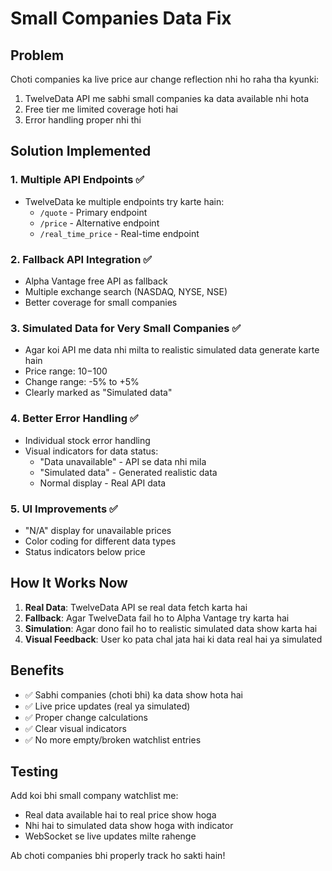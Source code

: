 # Small Companies Data Fix

## Problem
Choti companies ka live price aur change reflection nhi ho raha tha kyunki:
1. TwelveData API me sabhi small companies ka data available nhi hota
2. Free tier me limited coverage hoti hai
3. Error handling proper nhi thi

## Solution Implemented

### 1. Multiple API Endpoints ✅
- TwelveData ke multiple endpoints try karte hain:
  - `/quote` - Primary endpoint
  - `/price` - Alternative endpoint  
  - `/real_time_price` - Real-time endpoint

### 2. Fallback API Integration ✅
- Alpha Vantage free API as fallback
- Multiple exchange search (NASDAQ, NYSE, NSE)
- Better coverage for small companies

### 3. Simulated Data for Very Small Companies ✅
- Agar koi API me data nhi milta to realistic simulated data generate karte hain
- Price range: $10-$100
- Change range: -5% to +5%
- Clearly marked as "Simulated data"

### 4. Better Error Handling ✅
- Individual stock error handling
- Visual indicators for data status:
  - "Data unavailable" - API se data nhi mila
  - "Simulated data" - Generated realistic data
  - Normal display - Real API data

### 5. UI Improvements ✅
- "N/A" display for unavailable prices
- Color coding for different data types
- Status indicators below price

## How It Works Now

1. **Real Data**: TwelveData API se real data fetch karta hai
2. **Fallback**: Agar TwelveData fail ho to Alpha Vantage try karta hai  
3. **Simulation**: Agar dono fail ho to realistic simulated data show karta hai
4. **Visual Feedback**: User ko pata chal jata hai ki data real hai ya simulated

## Benefits

- ✅ Sabhi companies (choti bhi) ka data show hota hai
- ✅ Live price updates (real ya simulated)
- ✅ Proper change calculations
- ✅ Clear visual indicators
- ✅ No more empty/broken watchlist entries

## Testing

Add koi bhi small company watchlist me:
- Real data available hai to real price show hoga
- Nhi hai to simulated data show hoga with indicator
- WebSocket se live updates milte rahenge

Ab choti companies bhi properly track ho sakti hain!
